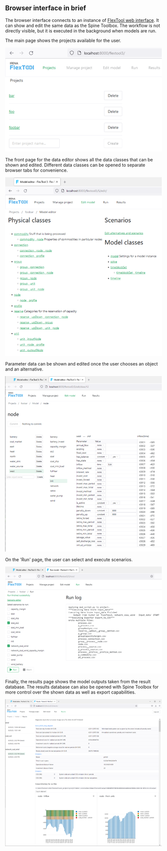 ## Browser interface in brief

The browser interface connects to an instance of [FlexTool web interface](https://github.com/irena-flextool/flextool-web-interface). 
It can show and edit the same data as the Spine Toolbox. The workflow is not directly visible, 
but it is executed in the background when models are run.

The main page shows the projects available for the user.

![Webinterface project page](./docs/webinterface_projects.png)

The front page for the data editor shows all the data classes that can be shown and edited. 
Different data classes can be opened to separate browser tabs for convenience.

![Webinterface data editor front page](./docs/webinterface_editor_front.png)

Parameter data can be shown and edited once the user chooses an object and an alternative.

![Webinterface data page](./docs/webinterface_data.png)

On the 'Run' page, the user can select and execute scenarios.

![Webinterface run page](./docs/webinterface_run.png)

Finally, the results page shows the model outputs taken from the result database. 
The results database can also be opened with Spine Toolbox for more control 
over the shown data as well as export capabilities.

![Webinterface results page](./docs/webinterface_results.png)
